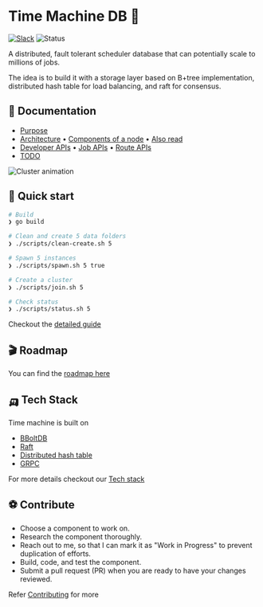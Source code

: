# Time Machine DB 🐓
[![Slack](https://img.shields.io/badge/Slack-4A154B?style=for-the-badge&logo=slack&logoColor=white)](https://join.slack.com/t/timemachinedb/shared_invite/zt-1nnti899g-6XppaC~5kqF0QAqALBgxqw) 
![Status](https://img.shields.io/badge/Status-Development-3ac952?style=for-the-badge)

A distributed, fault tolerant scheduler database that can potentially scale to millions of jobs. 

The idea is to build it with a storage layer based on B+tree implementation, distributed hash table for load balancing, and raft for consensus.

## 🧬 Documentation
- [Purpose](./docs/Purpose.md)
- [Architecture](./docs/Architecture.md) • [Components of a node](/components/Components.md) • [Also read](./docs/Refer.md)
- [Developer APIs](./docs/DevAPI.md) • [Job APIs](./docs/DevAPI.md#-job-apis) • [Route APIs](./docs/DevAPI.md#-route-apis)
- [TODO](./docs/TODO.md)

![Cluster animation](/docs/images/cluster_animation.gif)

## 🎯 Quick start

```bash
# Build 
❯ go build

# Clean and create 5 data folders
❯ ./scripts/clean-create.sh 5

# Spawn 5 instances
❯ ./scripts/spawn.sh 5 true

# Create a cluster
❯ ./scripts/join.sh 5

# Check status
❯ ./scripts/status.sh 5
```
Checkout the [detailed guide](/docs/Setup.md)

## 🎬 Roadmap
You can find the [roadmap here](/docs/Roadmap.md)

## 🛺 Tech Stack
Time machine is built on 
* [BBoltDB](https://github.com/etcd-io/bbolt)
* [Raft](https://raft.github.io/)
* [Distributed hash table](https://en.wikipedia.org/wiki/Distributed_hash_table)
* [GRPC](https://grpc.io/)

For more details checkout our [Tech stack](/docs/Refer.md#🛺-tech-stack)

## ⚽ Contribute
* Choose a component to work on.
* Research the component thoroughly.
* Reach out to me, so that I can mark it as "Work in Progress" to prevent duplication of efforts.
* Build, code, and test the component.
* Submit a pull request (PR) when you are ready to have your changes reviewed.


Refer [Contributing](./CONTRIBUTING.md) for more